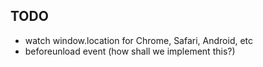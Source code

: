 ## TODO
* watch window.location for Chrome, Safari, Android, etc
* beforeunload event (how shall we implement this?)